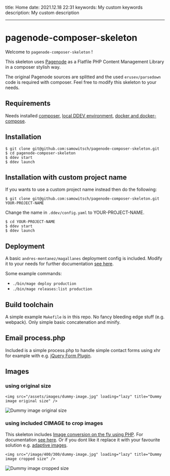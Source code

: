 title: Home
date: 2021.12.18 22:31
keywords: My custom keywords
description: My custom description

---

# pagenode-composer-skeleton

Welcome to ```pagenode-composer-skeleton``` !

This skeleton uses [Pagenode](https://pagenode.org/) as a Flatfile PHP Content Management Library in a composer stylish way.

The original Pagenode sources are splitted and the used ```erusev/parsedown``` code is required with composer. Feel free to modify this skeleton to your needs. 

## Requirements

Needs installed [composer](https://getcomposer.org/), [local DDEV environment](https://ddev.readthedocs.io/en/latest/), [docker and docker-compose](https://docs.docker.com/get-docker/).

## Installation

```
$ git clone git@github.com:samowitsch/pagenode-composer-skeleton.git
$ cd pagenode-composer-skeleton
$ ddev start
$ ddev launch
```
## Installation with custom project name

If you wants to use a custom project name instead then do the following:

```
$ git clone git@github.com:samowitsch/pagenode-composer-skeleton.git YOUR-PROJECT-NAME
```

Change the name in ```.ddev/config.yaml``` to YOUR-PROJECT-NAME. 

```
$ cd YOUR-PROJECT-NAME
$ ddev start
$ ddev launch
```

## Deployment

A basic ```andres-montanez/magallanes``` deployment config is included. Modify it to your needs for further documentation [see here](https://www.magephp.com/).

Some example commands:

* ```./bin/mage deploy production```
* ```./bin/mage releases:list production```

## Build toolchain

A simple example ```Makefile``` is in this repo. No fancy bleeding edge stuff (e.g. webpack). Only simple basic concatenation and minify.

## Email process.php

Included is a simple process.php to handle simple contact forms using xhr for example with e.g. [jQuery Form Plugin](https://github.com/jquery-form/form).

## Images

### using original size

```<img src="/assets/images/dummy-image.jpg" loading="lazy" title="Dummy image original size" />```

<img src="/assets/images/dummy-image.jpg" loading="lazy" title="Dummy image original size" />

### using included CIMAGE to crop images

This skeleton includes [Image conversion on the fly using PHP](https://github.com/mosbth/cimage). For documentation [see here](https://cimage.se/). Or if you dont like it replace it with your favourite solution e.g. [adaptive images](http://adaptive-images.com/).

```<img src="/image/400/300/dummy-image.jpg" loading="lazy" title="Dummy image cropped size" />```

<img src="/image/400/300/dummy-image.jpg" loading="lazy" title="Dummy image cropped size" />

